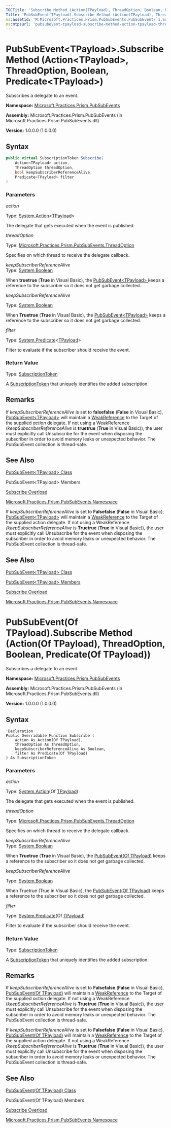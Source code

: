 ```yaml
---
TOCTitle: 'Subscribe Method (Action(TPayload), ThreadOption, Boolean, Predicate(TPayload))'
Title: 'PubSubEvent(TPayload).Subscribe Method (Action(TPayload), ThreadOption, Boolean, Predicate(TPayload)) (Microsoft.Practices.Prism.PubSubEvents)'
ms:assetid: 'M:Microsoft.Practices.Prism.PubSubEvents.PubSubEvent\`1.Subscribe(System.Action{\`0},Microsoft.Practices.Prism.PubSubEvents.ThreadOption,System.Boolean,System.Predicate{\`0})'
ms:mtpsurl: 'pubsubevent-tpayload-subscribe-method-action-tpayload-threadoption-boolean-predicate-tpayload-mspp-pubsubevents.md'
---
```


# PubSubEvent&lt;TPayload&gt;.Subscribe Method (Action&lt;TPayload&gt;, ThreadOption, Boolean, Predicate&lt;TPayload&gt;)

Subscribes a delegate to an event.

**Namespace:** [Microsoft.Practices.Prism.PubSubEvents](/patterns-practices/reference/mspp-mvvm-namespace)

**Assembly:** Microsoft.Practices.Prism.PubSubEvents (in Microsoft.Practices.Prism.PubSubEvents.dll) 

**Version:** 1.0.0.0 (1.0.0.0)

## Syntax

```C#
public virtual SubscriptionToken Subscribe(
	Action<TPayload> action,
	ThreadOption threadOption,
	bool keepSubscriberReferenceAlive,
	Predicate<TPayload> filter
)
```

### Parameters

*action*  

Type: [System.Action](http://msdn.microsoft.com/en-us/library/018hxwa8)&lt;[TPayload](/patterns-practices/reference/mspp-mvvm-namespace.pubsubevent)&gt;

The delegate that gets executed when the event is published.

*threadOption*

Type: [Microsoft.Practices.Prism.PubSubEvents.ThreadOption](/patterns-practices/reference/mspp-mvvm-namespace.threadoption)

Specifies on which thread to receive the delegate callback.

*keepSubscriberReferenceAlive*  
Type: [System.Boolean](http://msdn.microsoft.com/en-us/library/a28wyd50)

When **truetrue** (**True** in Visual Basic), the [PubSubEvent&lt;TPayload&gt; ](/patterns-practices/reference/mspp-mvvm-namespace.pubsubevent) keeps a reference to the subscriber so it does not get garbage collected.

*keepSubscriberReferenceAlive*
  
Type: [System.Boolean](http://msdn.microsoft.com/en-us/library/a28wyd50)

When **Truetrue** (**True** in Visual Basic), the [PubSubEvent&lt;TPayload&gt;](/patterns-practices/reference/mspp-mvvm-namespace.pubsubevent) keeps a reference to the subscriber so it does not get garbage collected.

*filter*
  
Type: [System.Predicate](http://msdn.microsoft.com/en-us/library/bfcke1bz)&lt;[TPayload](/patterns-practices/reference/mspp-mvvm-namespace.pubsubevent)&gt;

Filter to evaluate if the subscriber should receive the event.

### Return Value

Type: [SubscriptionToken](/patterns-practices/reference/mspp-mvvm-namespace.subscriptiontoken)

A [SubscriptionToken](/patterns-practices/reference/mspp-mvvm-namespace.subscriptiontoken) that uniquely identifies the added subscription.

## Remarks

 If *keepSubscriberReferenceAlive* is set to **falsefalse** (**False** in Visual Basic), [PubSubEvent&lt;TPayload&gt;](/patterns-practices/reference/mspp-mvvm-namespace.pubsubevent) will maintain a [WeakReference](http://msdn.microsoft.com/en-us/library/hbh8w2zd) to the Target of the supplied *action* delegate. If not using a WeakReference (*keepSubscriberReferenceAlive* is **truetrue** (**True** in Visual Basic)), the user must explicitly call Unsubscribe for the event when disposing the subscriber in order to avoid memory leaks or unexpected behavior. The PubSubEvent collection is thread-safe.

## See Also

[PubSubEvent&lt;TPayload&gt; Class](/patterns-practices/reference/mspp-mvvm-namespace.pubsubevent)

PubSubEvent&lt;TPayload&gt; Members

[Subscribe Overload](/patterns-practices/reference/pubsubevent-tpayload-subscribe-method-mspp-pubsubevents)

[Microsoft.Practices.Prism.PubSubEvents Namespace](/patterns-practices/reference/mspp-mvvm-namespace)

If *keepSubscriberReferenceAlive* is set to **Falsefalse** (**False** in Visual Basic), [PubSubEvent&lt;TPayload&gt;](https://review.docs.microsoft.com/en-us/patterns-practices/reference/mspp-mvvm-namespace.pubsubevent) will maintain a [WeakReference](http://msdn2.microsoft.com/en-us/library/hbh8w2zd) to the Target of the supplied action delegate. If not using a WeakReference *(keepSubscriberReferenceAlive* is **Truetrue** (**True** in Visual Basic)), the user must explicitly call Unsubscribe for the event when disposing the subscriber in order to avoid memory leaks or unexpected behavior. The PubSubEvent collection is thread-safe.

## See Also

[PubSubEvent&lt;TPayload&gt; Class](/patterns-practices/reference/mspp-mvvm-namespace.pubsubevent)

[PubSubEvent&lt;TPayload&gt; Members](https://msdn.microsoft.com/allmembers.t:microsoft.practices.prism.pubsubevents.pubsubevent)

[Subscribe Overload](https://msdn.microsoft.com/overload:microsoft.practices.prism.pubsubevents.pubsubevent.subscribe)

[Microsoft.Practices.Prism.PubSubEvents Namespace](/patterns-practices/reference/mspp-mvvm-namespace)

# PubSubEvent(Of TPayload).Subscribe Method (Action(Of TPayload), ThreadOption, Boolean, Predicate(Of TPayload))

Subscribes a delegate to an event.

**Namespace:** [Microsoft.Practices.Prism.PubSubEvents](/patterns-practices/reference/mspp-mvvm-namespace)

**Assembly:** Microsoft.Practices.Prism.PubSubEvents (in Microsoft.Practices.Prism.PubSubEvents.dll) 

**Version:** 1.0.0.0 (1.0.0.0)

## Syntax

```VB
'Declaration
Public Overridable Function Subscribe ( 
	action As Action(Of TPayload),
	threadOption As ThreadOption,
	keepSubscriberReferenceAlive As Boolean,
	filter As Predicate(Of TPayload)
) As SubscriptionToken
```

### Parameters
*action* 
 
Type: [System.Action](http://msdn.microsoft.com/en-us/library/018hxwa8)(Of [TPayload](/patterns-practices/reference/mspp-mvvm-namespace.pubsubevent))

The delegate that gets executed when the event is published.

*threadOption*

Type: [Microsoft.Practices.Prism.PubSubEvents.ThreadOption](/patterns-practices/reference/mspp-mvvm-namespace.threadoption)

Specifies on which thread to receive the delegate callback.

*keepSubscriberReferenceAlive*  
Type: [System.Boolean](http://msdn.microsoft.com/en-us/library/a28wyd50)

When **Truetrue** (**True** in Visual Basic), the [PubSubEvent(Of TPayload)](/patterns-practices/reference/mspp-mvvm-namespace.pubsubevent) keeps a reference to the subscriber so it does not get garbage collected.

*keepSubscriberReferenceAlive*
  
Type: [System.Boolean](http://msdn.microsoft.com/en-us/library/a28wyd50)

When Truetrue (True in Visual Basic), the [PubSubEvent(Of TPayload)](/patterns-practices/reference/mspp-mvvm-namespace.pubsubevent) keeps a reference to the subscriber so it does not get garbage collected.

*filter*  

Type: [System.Predicate](http://msdn.microsoft.com/en-us/library/bfcke1bz)(Of [TPayload](/patterns-practices/reference/mspp-mvvm-namespace.pubsubevent))

Filter to evaluate if the subscriber should receive the event.

### Return Value

Type: [SubscriptionToken](/patterns-practices/reference/mspp-mvvm-namespace.subscriptiontoken)

A [SubscriptionToken](/patterns-practices/reference/mspp-mvvm-namespace.subscriptiontoken) that uniquely identifies the added subscription.

## Remarks


If *keepSubscriberReferenceAlive* is set to **Falsefalse** (**False** in Visual Basic), [PubSubEvent(Of TPayload)](/patterns-practices/reference/mspp-mvvm-namespace.pubsubevent) will maintain a [WeakReference](http://msdn.microsoft.com/en-us/library/hbh8w2zd) to the Target of the supplied *action* delegate. If not using a WeakReference (*keepSubscriberReferenceAlive* is **Truetrue** (**True** in Visual Basic)), the user must explicitly call Unsubscribe for the event when disposing the subscriber in order to avoid memory leaks or unexpected behavior. The PubSubEvent collection is thread-safe.

If *keepSubscriberReferenceAlive* is set to **Falsefalse** (**False** in Visual Basic), [PubSubEvent(Of TPayload)](https://review.docs.microsoft.com/en-us/patterns-practices/reference/mspp-mvvm-namespace.pubsubevent) will maintain a [WeakReference](http://msdn2.microsoft.com/en-us/library/hbh8w2zd) to the Target of the supplied action delegate. If not using a WeakReference *(keepSubscriberReferenceAlive* is **Truetrue** (**True** in Visual Basic)), the user must explicitly call Unsubscribe for the event when disposing the subscriber in order to avoid memory leaks or unexpected behavior. The PubSubEvent collection is thread-safe.

## See Also

[PubSubEvent(Of TPayload) Class](/patterns-practices/reference/mspp-mvvm-namespace.pubsubevent)

PubSubEvent(Of TPayload) Members

[Subscribe Overload](/patterns-practices/reference/pubsubevent-tpayload-subscribe-method-mspp-pubsubevents)

[Microsoft.Practices.Prism.PubSubEvents Namespace](/patterns-practices/reference/mspp-mvvm-namespace)